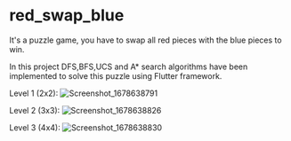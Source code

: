 # red_swap_blue

It's a puzzle game, you have to swap all red pieces with the blue pieces to win.

In this project DFS,BFS,UCS and A* search algorithms have been implemented to solve this puzzle using Flutter framework.


Level 1 (2x2):
![Screenshot_1678638791](https://user-images.githubusercontent.com/75865893/224558862-71d7a000-efa7-4e08-8a36-5600828a6ff0.png)

Level 2 (3x3):
![Screenshot_1678638826](https://user-images.githubusercontent.com/75865893/224558866-19d725d3-aa77-4f7f-b6aa-a3ef04e38ac1.png)

Level 3 (4x4):
![Screenshot_1678638830](https://user-images.githubusercontent.com/75865893/224558867-b0d2069e-898e-4213-b22a-9887021abe9d.png)

